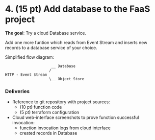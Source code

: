 # 4. (15 pt) Add database to the FaaS project

**The goal**: Try a cloud Database service.

Add one more funtion which reads from Event Stream and inserts new records to a database service of your choice.

Simplified flow diagram:

```
                     __ Database
                    /
HTTP - Event Stream
                    \__ Object Store
```

### Deliveries

- Reference to git repository with project sources:
  - (10 pt) function code
  - (5 pt) terraform configuration
- Cloud web-interface screenshots to prove function successful invocation:
    - function invocation logs from cloud interface
    - created records in Database
